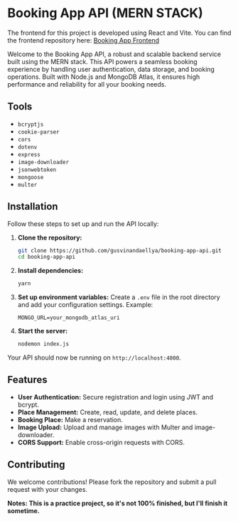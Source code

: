 # Booking App API (MERN STACK)

The frontend for this project is developed using React and Vite. You can find the frontend repository here:
[Booking App Frontend](https://github.com/gusvinandaellya/booking-app-frontend)

Welcome to the Booking App API, a robust and scalable backend service built using the MERN stack. This API powers a seamless booking experience by handling user authentication, data storage, and booking operations. Built with Node.js and MongoDB Atlas, it ensures high performance and reliability for all your booking needs.

## Tools
- `bcryptjs`
- `cookie-parser`
- `cors`
- `dotenv`
- `express`
- `image-downloader`
- `jsonwebtoken`
- `mongoose`
- `multer`

## Installation

Follow these steps to set up and run the API locally:

1. **Clone the repository:**
    ```bash
    git clone https://github.com/gusvinandaellya/booking-app-api.git
    cd booking-app-api
    ```

2. **Install dependencies:**
    ```bash
    yarn
    ```

3. **Set up environment variables:**
    Create a `.env` file in the root directory and add your configuration settings. Example:
    ```env
    MONGO_URL=your_mongodb_atlas_uri
    ```

4. **Start the server:**
    ```bash
    nodemon index.js
    ```

Your API should now be running on `http://localhost:4000`.

## Features

- **User Authentication:** Secure registration and login using JWT and bcrypt.
- **Place Management:** Create, read, update, and delete places.
- **Booking Place:** Make a reservation.
- **Image Upload:** Upload and manage images with Multer and image-downloader.
- **CORS Support:** Enable cross-origin requests with CORS.

## Contributing

We welcome contributions! Please fork the repository and submit a pull request with your changes.


**Notes: This is a practice project, so it's not 100% finished, but I'll finish it sometime.**